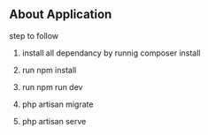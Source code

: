 
## About Application

step to follow

1. install all dependancy by runnig 
composer install

2. run npm install
3. run npm run dev
4. php artisan migrate
5. php artisan serve
